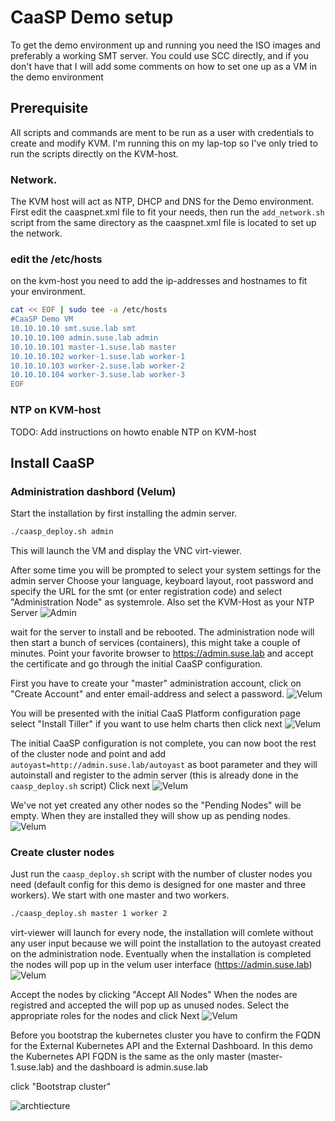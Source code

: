# CaaSP Demo setup
To get the demo environment up and running you need the ISO images and preferably a working SMT server.
You could use SCC directly, and if you don't have that I will add some comments on how to set one up as a VM in the demo environment


## Prerequisite
All scripts and commands are ment to be run as a user with credentials to create and modify KVM. I'm running this on my lap-top so I've only tried to run the scripts directly on the KVM-host.

### Network.
The KVM host will act as NTP, DHCP and DNS for the Demo environment.
First edit the caaspnet.xml file to fit your needs, then run the `add_network.sh` script from the same directory as the caaspnet.xml file is located to set up the network.

### edit the /etc/hosts
on the kvm-host you need to add the ip-addresses and hostnames to fit your environment.
```bash
cat << EOF | sudo tee -a /etc/hosts
#CaaSP Demo VM
10.10.10.10 smt.suse.lab smt
10.10.10.100 admin.suse.lab admin
10.10.10.101 master-1.suse.lab master
10.10.10.102 worker-1.suse.lab worker-1
10.10.10.103 worker-2.suse.lab worker-2
10.10.10.104 worker-3.suse.lab worker-3
EOF
```
### NTP on KVM-host
TODO: Add instructions on howto enable NTP on KVM-host

## Install CaaSP
### Administration dashbord (Velum)
Start the installation by first installing the admin server.
```bash
./caasp_deploy.sh admin
```
This will launch the VM and display the VNC virt-viewer.

After some time you will be prompted to select your system settings for the admin server
Choose your language, keyboard layout, root password and specify the URL for the smt (or enter registration code) and select "Administration Node" as systemrole.
Also set the KVM-Host as your NTP Server
![Admin](https://github.com/SweBarre/MyDemos/blob/master/CaaSP/images/admin1.png)

wait for the server to install and be rebooted.
The administration node will then start a bunch of services (containers), this might take a couple of minutes.
Point your favorite browser to https://admin.suse.lab and accept the certificate and go through the initial CaaSP configuration.

First you have to create your "master" administration account, click on "Create Account" and enter email-address and select a password.
![Velum](https://github.com/SweBarre/MyDemos/blob/master/CaaSP/images/admin2.png)

You will be presented with the initial CaaS Platform configuration page
select "Install Tiller" if you want to use helm charts
then click next
![Velum](https://github.com/SweBarre/MyDemos/blob/master/CaaSP/images/admin3.png)

The initial CaaSP configuration is not complete, you can now boot the rest of the cluster node and point and add `autoyast=http://admin.suse.lab/autoyast` as boot parameter and they will autoinstall and register to the admin server (this is already done in the `caasp_deploy.sh` script)
Click next
![Velum](https://github.com/SweBarre/MyDemos/blob/master/CaaSP/images/admin4.png)

We've not yet created any other nodes so the "Pending Nodes" will be empty. When they are installed they will show up as pending nodes.
![Velum](https://github.com/SweBarre/MyDemos/blob/master/CaaSP/images/admin5.png)

### Create cluster nodes
Just run the `caasp_deploy.sh` script with the number of cluster nodes you need (default config for this demo is designed for one master and three workers).
We start with one master and two workers.
```bash
./caasp_deploy.sh master 1 worker 2
```
virt-viewer will launch for every node, the installation will comlete without any user input because we will point the installation to the autoyast created on the administration node.
Eventually when the installation is completed the nodes will pop up in the velum user interface (https://admin.suse.lab)
![Velum](https://github.com/SweBarre/MyDemos/blob/master/CaaSP/images/admin6.png)

Accept the nodes by clicking "Accept All Nodes"
When the nodes are registred and accepted the will pop up as unused nodes.
Select the appropriate roles for the nodes and click Next
![Velum](https://github.com/SweBarre/MyDemos/blob/master/CaaSP/images/admin7.png)

Before you bootstrap the kubernetes cluster you have to confirm the FQDN for the External Kubernetes API and the External Dashboard. In this demo the Kubernetes API FQDN is the same as the only master (master-1.suse.lab) and the dashboard is admin.suse.lab

click "Bootstrap cluster"


![archtiecture](https://github.com/SweBarre/MyDemos/blob/master/CaaSP/images/architecture.png)
